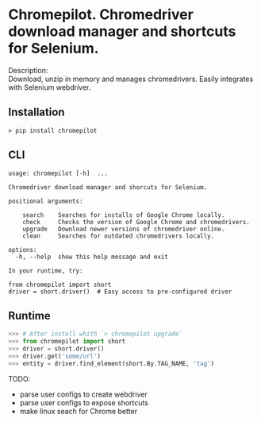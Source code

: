 # Chromepilot. Chromedriver download manager and shortcuts for Selenium.

Description:  
Download, unzip in memory and manages chromedrivers.
Easily integrates with Selenium webdriver.

## Installation
~~~
> pip install chromepilot
~~~

## CLI
~~~
usage: chromepilot [-h]  ...

Chromedriver download manager and shorcuts for Selenium.

positional arguments:
  
    search    Searches for installs of Google Chrome locally.
    check     Checks the version of Google Chrome and chromedrivers.
    upgrade   Download newer versions of chromedriver online.
    clean     Searches for outdated chromedrivers locally.

options:
  -h, --help  show this help message and exit

In your runtime, try:

from chromepilot import short
driver = short.driver()  # Easy access to pre-configured driver
~~~

## Runtime
~~~Python
>>> # After install whith `> chromepilot upgrade`
>>> from chromepilot import short
>>> driver = short.driver()
>>> driver.get('some/url')
>>> entity = driver.find_element(short.By.TAG_NAME, 'tag')
~~~

TODO:
- parse user configs to create webdriver
- parse user configs to expose shortcuts
- make linux seach for Chrome better
